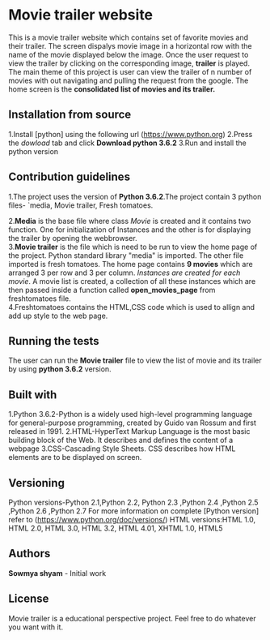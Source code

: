 

# Movie trailer website
This is a movie trailer website which contains set of favorite movies and their trailer. The screen dispalys movie image in a horizontal row with the name of the movie displayed below the image. Once the user request to view the trailer by clicking on the corresponding image, **trailer** is played. The main theme of this project is user can view the trailer of n number of movies with out navigating and pulling the request from the google. The home screen is the **consolidated list of movies and its trailer.**

## Installation from source
1.Install [python] using the following url (https://www.python.org)
2.Press the *dowload* tab and click **Download python 3.6.2**
3.Run and install the python version

## Contribution guidelines
1.The project uses the version of **Python 3.6.2**.The project contain 3 python files- `media, Movie trailer, Fresh tomatoes.<br>

2.**Media** is the base file where class *Movie* is created and it contains two function. One for initialization of Instances and the other is for displaying the trailer by opening the webbrowser.<br>
3.**Movie trailer** is the file which is need to be run to view the home page of the project. Python standard library "media" is imported. The other file imported is fresh tomatoes. The home page contains **9 movies** which are arranged 3 per row and 3 per column. *Instances are created for each movie*. A movie list is  created, a collection of all these instances which are then passed inside a function called **open_movies_page** from freshtomatoes file.<br>
4.Freshtomatoes contains the HTML,CSS code which is used to allign and add up style to the web page.<br>

## Running the tests
The user can run the **Movie trailer** file to view the list of movie and its trailer by using **python 3.6.2** version.

## Built with
1.Python 3.6.2-Python is a widely used high-level programming language for general-purpose programming, created by Guido van Rossum and first released in 1991.
2.HTML-HyperText Markup Language is the most basic building block of the Web. It describes and defines the content of a webpage
3.CSS-Cascading Style Sheets. CSS describes how HTML elements are to be displayed on screen.

## Versioning
Python versions-Python 2.1,Python 2.2, Python 2.3 ,Python 2.4 ,Python 2.5 ,Python 2.6 ,Python 2.7 
For more information on complete [Python version] refer to (https://www.python.org/doc/versions/)
HTML versions:HTML 1.0, HTML 2.0, HTML 3.0, HTML 3.2, HTML 4.01, XHTML 1.0, HTML5

## Authors
**Sowmya shyam** - Initial work

## License
Movie trailer is a educational perspective project. Feel free to do whatever you want with it.








